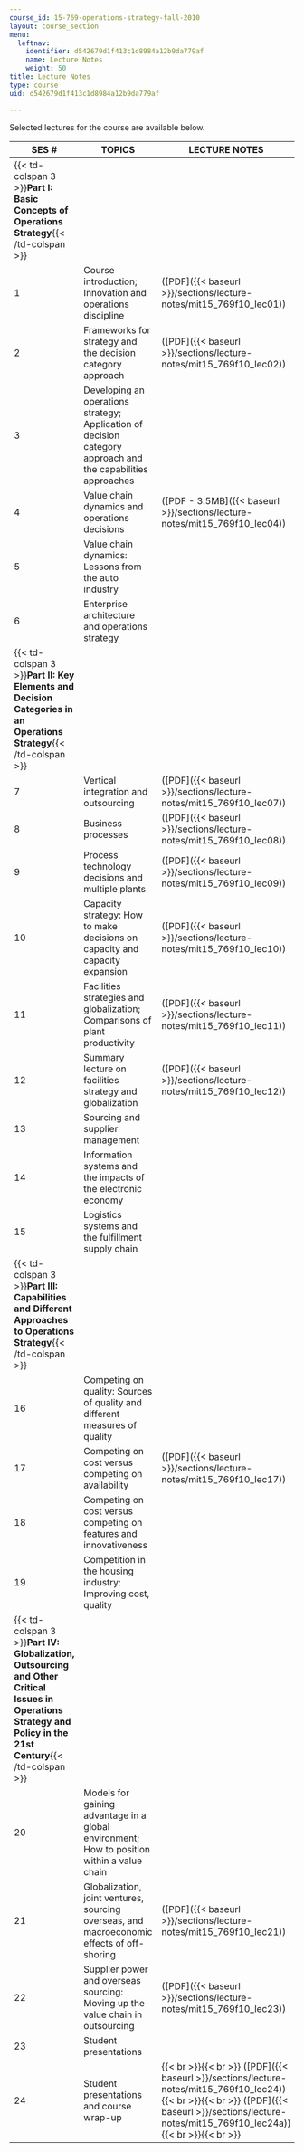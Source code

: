 ```yaml
---
course_id: 15-769-operations-strategy-fall-2010
layout: course_section
menu:
  leftnav:
    identifier: d542679d1f413c1d8984a12b9da779af
    name: Lecture Notes
    weight: 50
title: Lecture Notes
type: course
uid: d542679d1f413c1d8984a12b9da779af

---
```


Selected lectures for the course are available below.

| SES # | TOPICS | LECTURE NOTES |
| --- | --- | --- |
| {{< td-colspan 3 >}}**Part I: Basic Concepts of Operations Strategy**{{< /td-colspan >}} |||
| 1 | Course introduction; Innovation and operations discipline | ([PDF]({{< baseurl >}}/sections/lecture-notes/mit15_769f10_lec01)) |
| 2 | Frameworks for strategy and the decision category approach | ([PDF]({{< baseurl >}}/sections/lecture-notes/mit15_769f10_lec02)) |
| 3 | Developing an operations strategy; Application of decision category approach and the capabilities approaches | &nbsp; |
| 4 | Value chain dynamics and operations decisions | ([PDF - 3.5MB]({{< baseurl >}}/sections/lecture-notes/mit15_769f10_lec04)) |
| 5 | Value chain dynamics: Lessons from the auto industry | &nbsp; |
| 6 | Enterprise architecture and operations strategy | &nbsp; |
| {{< td-colspan 3 >}}**Part II: Key Elements and Decision Categories in an Operations Strategy**{{< /td-colspan >}} |||
| 7 | Vertical integration and outsourcing | ([PDF]({{< baseurl >}}/sections/lecture-notes/mit15_769f10_lec07)) |
| 8 | Business processes | ([PDF]({{< baseurl >}}/sections/lecture-notes/mit15_769f10_lec08)) |
| 9 | Process technology decisions and multiple plants | ([PDF]({{< baseurl >}}/sections/lecture-notes/mit15_769f10_lec09)) |
| 10 | Capacity strategy: How to make decisions on capacity and capacity expansion | ([PDF]({{< baseurl >}}/sections/lecture-notes/mit15_769f10_lec10)) |
| 11 | Facilities strategies and globalization; Comparisons of plant productivity | ([PDF]({{< baseurl >}}/sections/lecture-notes/mit15_769f10_lec11)) |
| 12 | Summary lecture on facilities strategy and globalization | ([PDF]({{< baseurl >}}/sections/lecture-notes/mit15_769f10_lec12)) |
| 13 | Sourcing and supplier management | &nbsp; |
| 14 | Information systems and the impacts of the electronic economy | &nbsp; |
| 15 | Logistics systems and the fulfillment supply chain | &nbsp; |
| {{< td-colspan 3 >}}**Part III: Capabilities and Different Approaches to Operations Strategy**{{< /td-colspan >}} |||
| 16 | Competing on quality: Sources of quality and different measures of quality | &nbsp; |
| 17 | Competing on cost versus competing on availability | ([PDF]({{< baseurl >}}/sections/lecture-notes/mit15_769f10_lec17)) |
| 18 | Competing on cost versus competing on features and innovativeness | &nbsp; |
| 19 | Competition in the housing industry: Improving cost, quality | &nbsp; |
| {{< td-colspan 3 >}}**Part IV: Globalization, Outsourcing and Other Critical Issues in Operations Strategy and Policy in the 21st Century**{{< /td-colspan >}} |||
| 20 | Models for gaining advantage in a global environment; How to position within a value chain | &nbsp; |
| 21 | Globalization, joint ventures, sourcing overseas, and macroeconomic effects of off-shoring | ([PDF]({{< baseurl >}}/sections/lecture-notes/mit15_769f10_lec21)) |
| 22 | Supplier power and overseas sourcing: Moving up the value chain in outsourcing | ([PDF]({{< baseurl >}}/sections/lecture-notes/mit15_769f10_lec23)) |
| 23 | Student presentations | &nbsp; |
| 24 | Student presentations and course wrap-up |  {{< br >}}{{< br >}} ([PDF]({{< baseurl >}}/sections/lecture-notes/mit15_769f10_lec24)) {{< br >}}{{< br >}} ([PDF]({{< baseurl >}}/sections/lecture-notes/mit15_769f10_lec24a)) {{< br >}}{{< br >}}